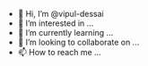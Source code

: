 - 👋 Hi, I’m @vipul-dessai
- 👀 I’m interested in ...
- 🌱 I’m currently learning ...
- 💞️ I’m looking to collaborate on ...
- 📫 How to reach me ...

<!---
vipul-dessai/vipul-dessai is a ✨ special ✨ repository because its `README.md` (this file) appears on your GitHub profile.
You can click the Preview link to take a look at your changes.
--->
